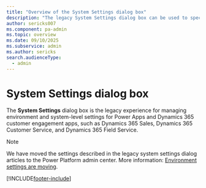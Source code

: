 ```yaml
---
title: "Overview of the System Settings dialog box"
description: "The legacy System Settings dialog box can be used to specify system-level settings for your environment and Dynamics 365 customer engagement apps." 
author: sericks007
ms.component: pa-admin
ms.topic: overview
ms.date: 09/10/2025
ms.subservice: admin
ms.author: sericks
search.audienceType: 
  - admin
---
```

# System Settings dialog box  

The **System Settings** dialog box is the legacy experience for managing environment and system-level settings for Power Apps and Dynamics 365 customer engagement apps, such as Dynamics 365 Sales, Dynamics 365 Customer Service, and Dynamics 365 Field Service.

> [!NOTE]
> We have moved the settings described in the legacy system settings dialog articles to the Power Platform admin center. More information: [Environment settings are moving](../admin/admin-settings.md#environment-settings-are-moving).

[!INCLUDE[footer-include](../includes/footer-banner.md)]
